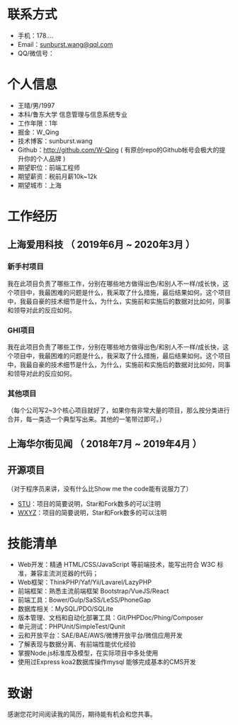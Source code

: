 # 联系方式

- 手机：178.... 
- Email：sunburst.wang@qql.com 
- QQ/微信号：


# 个人信息

 - 王晴/男/1997 
 - 本科/鲁东大学 信息管理与信息系统专业
 - 工作年限：1年
 - 掘金：W_Qing
 - 技术博客：sunburst.wang
- Github：http://github.com/W-Qing ( 有原创repo的Github帐号会极大的提升你的个人品牌  )
- 期望职位：前端工程师
- 期望薪资：税前月薪10k~12k
- 期望城市：上海

# 工作经历

## 上海爱用科技 （ 2019年6月 ~ 2020年3月 ）

### 新手村项目 
我在此项目负责了哪些工作，分别在哪些地方做得出色/和别人不一样/成长快，这个项目中，我最困难的问题是什么，我采取了什么措施，最后结果如何。这个项目中，我最自豪的技术细节是什么，为什么，实施前和实施后的数据对比如何，同事和领导对此的反应如何。


### GHI项目 
我在此项目负责了哪些工作，分别在哪些地方做得出色/和别人不一样/成长快，这个项目中，我最困难的问题是什么，我采取了什么措施，最后结果如何。这个项目中，我最自豪的技术细节是什么，为什么，实施前和实施后的数据对比如何，同事和领导对此的反应如何。


### 其他项目

（每个公司写2~3个核心项目就好了，如果你有非常大量的项目，那么按分类进行合并，每一类选一个典型写出来。其他的一笔带过即可。）


## 上海华尔街见闻 （ 2018年7月 ~ 2019年4月 ）

## 开源项目
（对于程序员来讲，没有什么比Show me the code能有说服力了）

  - [STU](http://github.com/yourname/projectname)：项目的简要说明，Star和Fork数多的可以注明
  - [WXYZ](http://github.com/yourname/projectname)：项目的简要说明，Star和Fork数多的可以注明

# 技能清单
- Web开发：精通 HTML/CSS/JavaScript 等前端技术，能写出符合 W3C 标准，兼容主流浏览器的代码；
- Web框架：ThinkPHP/Yaf/Yii/Lavarel/LazyPHP
- 前端框架：熟悉主流前端框架 Bootstrap/VueJS/React
- 前端工具：Bower/Gulp/SaSS/LeSS/PhoneGap
- 数据库相关：MySQL/PDO/SQLite
- 版本管理、文档和自动化部署工具：Git/PHPDoc/Phing/Composer
- 单元测试：PHPUnit/SimpleTest/Qunit
- 云和开放平台：SAE/BAE/AWS/微博开放平台/微信应用开发
- 了解表现与数据分离、有前端性能优化经验
- 掌握Node.js标准库及模型，在实际项目中多处使用
- 使用过Express koa2数据库操作mysql 能够完成基本的CMS开发

# 致谢
感谢您花时间阅读我的简历，期待能有机会和您共事。
